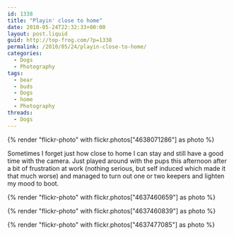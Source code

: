 ```yaml
---
id: 1338
title: "Playin' close to home"
date: 2010-05-24T22:32:33+00:00
layout: post.liquid
guid: http://top-frog.com/?p=1338
permalink: /2010/05/24/playin-close-to-home/
categories:
  - Dogs
  - Photography
tags:
  - bear
  - buds
  - Dogs
  - home
  - Photography
threads:
  - Dogs
---
```

{% render "flickr-photo" with flickr.photos["4638071286"] as photo %}

Sometimes I forget just how close to home I can stay and still have a good time with the camera. Just played around with the pups this afternoon after a bit of frustration at work (nothing serious, but self induced which made it that much worse) and managed to turn out one or two keepers and lighten my mood to boot.

{% render "flickr-photo" with flickr.photos["4637460659"] as photo %}

{% render "flickr-photo" with flickr.photos["4637460839"] as photo %}

{% render "flickr-photo" with flickr.photos["4637477085"] as photo %}
